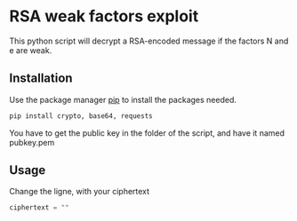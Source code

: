 # RSA weak factors exploit

This python script will decrypt a RSA-encoded message if the factors N and e are weak.
## Installation

Use the package manager [pip](https://pip.pypa.io/en/stable/) to install the packages needed.

```bash
pip install crypto, base64, requests
```

You have to get the public key in the folder of the script, and have it named pubkey.pem

## Usage

Change the ligne, with your ciphertext
```python
ciphertext = ""
```

